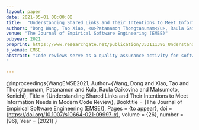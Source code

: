 ```yaml
---
layout: paper
date: 2021-05-01 00:00:00
title:  "Understanding Shared Links and Their Intentions to Meet Information Needs in Modern Code Review"
authors: "Dong Wang, Tao Xiao, <u>Patanamon Thongtanunam</u>, Raula Gaikovina Kula, Kenichi Matsumoto"
venue: "The Journal of Empirical Software Engineering (EMSE)"
pubyear: 2021
preprint: https://www.researchgate.net/publication/353111396_Understanding_shared_links_and_their_intentions_to_meet_information_needs_in_modern_code_review_A_case_study_of_the_OpenStack_and_Qt_projects#fullTextFileContent 
s_venue: EMSE
abstract: "Code reviews serve as a quality assurance activity for software teams. Especially for Modern Code Review, sharing a link during a review discussion serves as an effective awareness mechanism where “Code reviews are good FYIs [for your information].” Although prior work has explored link sharing and the information needs of a code review, the extent to which links are used to properly conduct a review is unknown. In this study, we performed a mixed-method approach to investigate the practice of link sharing and their intentions. First, through a quantitative study of the OpenStack and Qt projects, we identify 19,268 reviews that have 39,686 links to explore the extent to which the links are shared, and analyze a correlation between link sharing and review time. Then in a qualitative study, we manually analyze 1,378 links to understand the role and usefulness of link sharing. Results indicate that internal links are more widely referred to (93% and 80% for the two projects). Importantly, although the majority of the internal links are referencing to reviews, bug reports and source code are also shared in review discussions. The statistical models show that the number of internal links as an explanatory factor does have an increasing relationship with the review time. Finally, we present seven intentions of link sharing, with providing context being the most common intention for sharing links. Based on the findings and a developer survey, we encourage the patch author to provide clear context and explore both internal and external resources, while the review team should continue link sharing activities. Future research directions include the investigation of causality between sharing links and the review process, as well as the potential for tool support.
"

---
```

@inproceedings{WangEMSE2021,
	Author={Wang, Dong and Xiao, Tao and Thongtanunam, Patanamon and Kula, Raula Gaikovina and  Matsumoto, Kenichi},
	Title = {Understanding Shared Links and Their Intentions to Meet Information Needs in Modern Code Review},
	Booktitle = {The Journal of Empirical Software Engineering (EMSE)},
	Pages = {to appear},
	doi = {https://doi.org/10.1007/s10664-021-09997-x},
	volume = {26},
    number = {96},
	Year = {2021}
}

